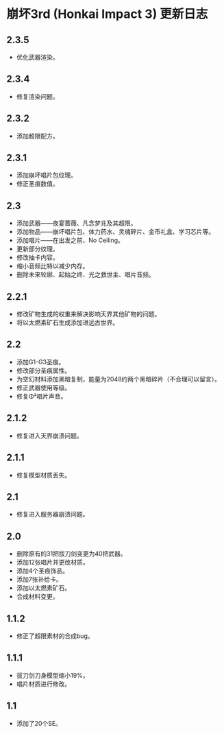 # 崩坏3rd (Honkai Impact 3) 更新日志

## 2.3.5
- 优化武器渲染。

## 2.3.4
- 修复渲染问题。

## 2.3.2
- 添加超限配方。

## 2.3.1
- 添加崩坏唱片包纹理。
- 修正圣痕数值。

## 2.3
- 添加武器——夜宴蔷薇、凡念梦兆及其超限。
- 添加物品——崩坏唱片包、体力药水、灵魂碎片、金币礼盒、学习芯片等。
- 添加唱片——在出发之前、No Ceiling。
- 更新部分纹理。
- 修改抽卡内容。
- 缩小音频比特以减少内存。
- 删除未来轮廓、起始之终、光之救世主、唱片音频。

## 2.2.1
- 修改矿物生成的权重来解决影响天界其他矿物的问题。
- 将以太燃素矿石生成添加进远古世界。

## 2.2
- 添加G1-G3圣痕。
- 修改部分圣痕属性。
- 为空幻材料添加黑暗复制，能量为2048约两个黑暗碎片（不合理可以留言）。
- 修正武器使用等级。
- 修复Φ²唱片声音。

## 2.1.2
- 修复进入天界崩溃问题。

## 2.1.1
- 修复模型材质丢失。

## 2.1
- 修复进入服务器崩溃问题。

## 2.0
- 删除原有的31把拔刀剑变更为40把武器。
- 添加12张唱片并更改材质。
- 添加4个圣痕饰品。
- 添加7张补给卡。
- 添加以太燃素矿石。
- 合成材料变更。

## 1.1.2
- 修正了超限素材的合成bug。

## 1.1.1
- 拔刀剑刀身模型缩小19%。
- 唱片材质进行修改。

## 1.1
- 添加了20个SE。
